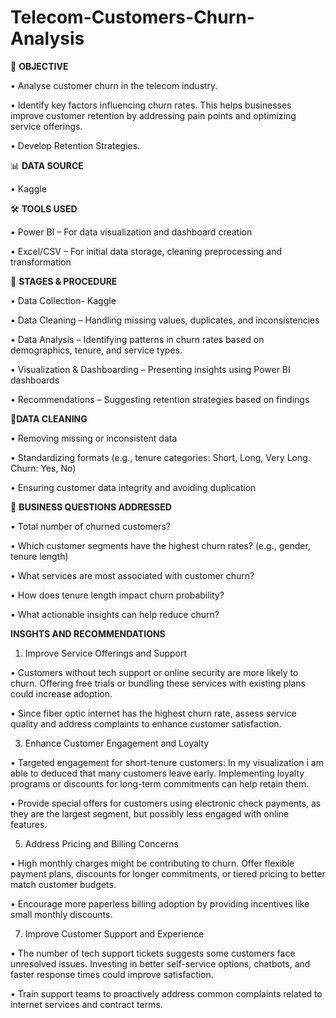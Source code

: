 # Telecom-Customers-Churn-Analysis
🎯  **OBJECTIVE**

•	Analyse customer churn in the telecom industry.

•	Identify key factors influencing churn rates. This helps businesses improve customer retention by addressing pain points and optimizing service offerings.

•	Develop Retention Strategies.

 📊 **DATA SOURCE**
 
•	Kaggle

🛠️ **TOOLS USED**

•	Power BI – For data visualization and dashboard creation

•	Excel/CSV – For initial data storage, cleaning preprocessing and transformation

🔄 **STAGES & PROCEDURE**

•	Data Collection- Kaggle

•	Data Cleaning – Handling missing values, duplicates, and inconsistencies

•	Data Analysis – Identifying patterns in churn rates based on demographics, tenure, and service types.

•	Visualization & Dashboarding – Presenting insights using Power BI dashboards

•	Recommendations – Suggesting retention strategies based on findings

🧹**DATA CLEANING**

•	Removing missing or inconsistent data

•	Standardizing formats (e.g., tenure categories: Short, Long, Very Long. Churn: Yes, No)

•	Ensuring customer data integrity and avoiding duplication

📌 **BUSINESS QUESTIONS ADDRESSED**

•	Total number of churned customers?

•	 Which customer segments have the highest churn rates? (e.g., gender, tenure length)

•	 What services are most associated with customer churn?

•	 How does tenure length impact churn probability?

•	 What actionable insights can help reduce churn?

**INSGHTS AND RECOMMENDATIONS**
1. Improve Service Offerings and Support
   
•	Customers without tech support or online security are more likely to churn. Offering free trials or bundling these services with existing plans could increase adoption.

•	Since fiber optic internet has the highest churn rate, assess service quality and address complaints to enhance customer satisfaction.

3. Enhance Customer Engagement and Loyalty
   
•	Targeted engagement for short-tenure customers: In my visualization i am able to deduced that many customers leave early. Implementing loyalty programs or discounts for long-term commitments can help retain them.

•	Provide special offers for customers using electronic check payments, as they are the largest segment, but possibly less engaged with online features.

5. Address Pricing and Billing Concerns
   
•	High monthly charges might be contributing to churn. Offer flexible payment plans, discounts for longer commitments, or tiered pricing to better match customer budgets.

•	Encourage more paperless billing adoption by providing incentives like small monthly discounts.

7. Improve Customer Support and Experience
   
•	The number of tech support tickets suggests some customers face unresolved issues. Investing in better self-service options, chatbots, and faster response times could improve satisfaction.

•	Train support teams to proactively address common complaints related to internet services and contract terms.





